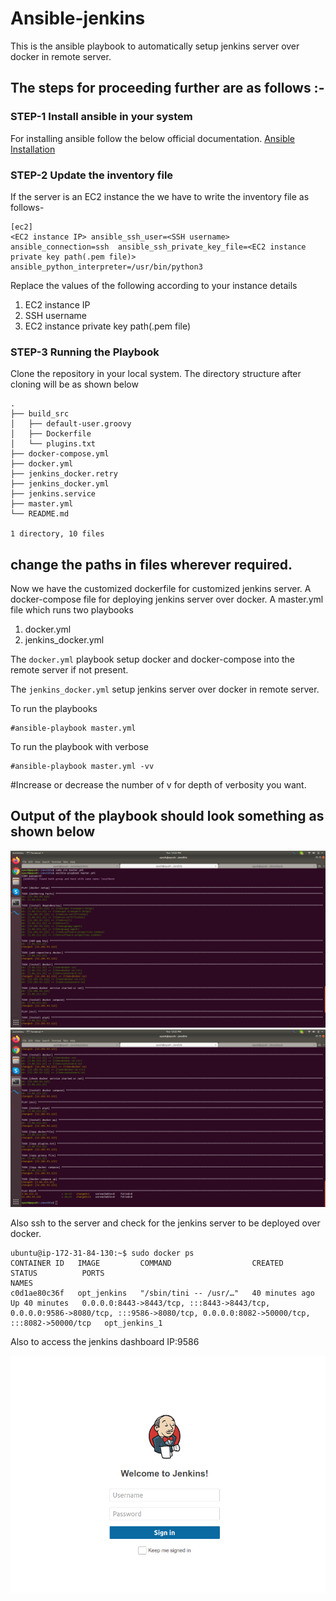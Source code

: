 # Ansible-jenkins
This is the ansible playbook to automatically setup jenkins server over docker in remote server.
## The steps for proceeding further are as follows :-
### STEP-1 Install ansible in your system
For installing ansible follow the below official documentation.
[Ansible Installation](https://docs.ansible.com/ansible/latest/installation_guide/intro_installation.html)
### STEP-2 Update the inventory file
If the server is an EC2 instance the we have to write the inventory file as follows-

```
[ec2]
<EC2 instance IP> ansible_ssh_user=<SSH username> ansible_connection=ssh  ansible_ssh_private_key_file=<EC2 instance private key path(.pem file)> ansible_python_interpreter=/usr/bin/python3
```
Replace the values of the following according to your instance details
1. EC2 instance IP
2. SSH username
3. EC2 instance private key path(.pem file)
### STEP-3 Running the Playbook
Clone the repository in your local system.
The directory structure after cloning will be as shown below
```
.
├── build_src
│   ├── default-user.groovy
│   ├── Dockerfile
│   └── plugins.txt
├── docker-compose.yml
├── docker.yml
├── jenkins_docker.retry
├── jenkins_docker.yml
├── jenkins.service
├── master.yml
└── README.md

1 directory, 10 files
```
## change the paths in files wherever required.
Now we have the customized dockerfile for customized jenkins server.
A docker-compose file for deploying jenkins server over docker.
A master.yml file which runs two playbooks 
1. docker.yml
2. jenkins_docker.yml

The `docker.yml` playbook setup docker and docker-compose into the remote server if not present.

The `jenkins_docker.yml` setup jenkins server over docker in remote server.

To run the playbooks
```
#ansible-playbook master.yml
```
To run the playbook with verbose 
```
#ansible-playbook master.yml -vv
```
#Increase or decrease the number of v for depth of verbosity you want.

## Output of the playbook should look something as shown below
![output1](https://github.com/AyushGupta88/Ansible-jenkins/blob/2cb93ab611037cda1aa4f76f3c0697a7d0c56b2e/Screenshot%20from%202021-09-28%2012-22-42.png "Logo Title Text 1")
![output2](https://github.com/AyushGupta88/Ansible-jenkins/blob/2cb93ab611037cda1aa4f76f3c0697a7d0c56b2e/Screenshot%20from%202021-09-28%2012-22-47.png "Logo Title Text 1")

Also ssh to the server and check for the jenkins server to be deployed over docker.

```
ubuntu@ip-172-31-84-130:~$ sudo docker ps
CONTAINER ID   IMAGE         COMMAND                  CREATED          STATUS          PORTS                                                                                                                               NAMES
c0d1ae80c36f   opt_jenkins   "/sbin/tini -- /usr/…"   40 minutes ago   Up 40 minutes   0.0.0.0:8443->8443/tcp, :::8443->8443/tcp, 0.0.0.0:9586->8080/tcp, :::9586->8080/tcp, 0.0.0.0:8082->50000/tcp, :::8082->50000/tcp   opt_jenkins_1
```
Also to access the jenkins dashboard 
IP:9586

![output2](https://github.com/AyushGupta88/Ansible-jenkins/blob/35824ad12d9f4095f527635e4508fb653f31bf70/image_2021_09_28T07_04_18_832Z.png)
  
  
